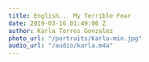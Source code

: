```yaml
---
title: English... My Terrible Fear
date: 2019-03-16 01:49:00 Z
author: Karla Torres Gonzalez
photo_url: "/portraits/Karla-min.jpg"
audio_url: "/audio/karla.m4a"
---
```


